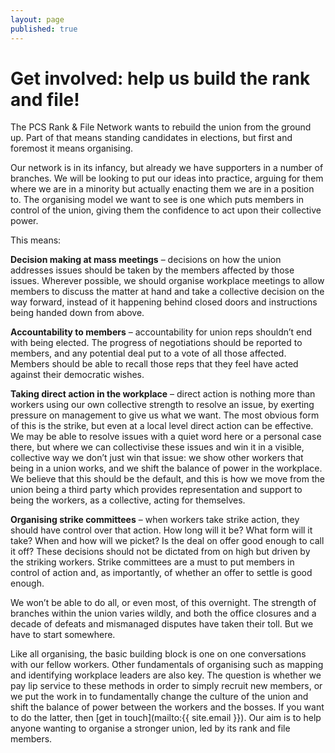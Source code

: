 ```yaml
---
layout: page
published: true
---
```

<h1 class="section-heading centered">Get involved: help us build the rank and file!</h1>

The PCS Rank & File Network wants to rebuild the union from the ground up. Part of that means standing candidates in elections, but first and foremost it means organising.

Our network is in its infancy, but already we have supporters in a number of branches. We will be looking to put our ideas into practice, arguing for them where we are in a minority but actually enacting them we are in a position to. The organising model we want to see is one which puts members in control of the union, giving them the confidence to act upon their collective power.

This means:

**Decision making at mass meetings** – decisions on how the union addresses issues should be taken by the members affected by those issues. Wherever possible, we should organise workplace meetings to allow members to discuss the matter at hand and take a collective decision on the way forward, instead of it happening behind closed doors and instructions being handed down from above.

**Accountability to members** – accountability for union reps shouldn’t end with being elected. The progress of negotiations should be reported to members, and any potential deal put to a vote of all those affected. Members should be able to recall those reps that they feel have acted against their democratic wishes.

**Taking direct action in the workplace** – direct action is nothing more than workers using our own collective strength to resolve an issue, by exerting pressure on management to give us what we want. The most obvious form of this is the strike, but even at a local level direct action can be effective. We may be able to resolve issues with a quiet word here or a personal case there, but where we can collectivise these issues and win it in a visible, collective way we don’t just win that issue: we show other workers that being in a union works, and we shift the balance of power in the workplace. We believe that this should be the default, and this is how we move from the union being a third party which provides representation and support to being the workers, as a collective, acting for themselves.

**Organising strike committees** – when workers take strike action, they should have control over that action. How long will it be? What form will it take? When and how will we picket? Is the deal on offer good enough to call it off? These decisions should not be dictated from on high but driven by the striking workers. Strike committees are a must to put members in control of action and, as importantly, of whether an offer to settle is good enough.

We won’t be able to do all, or even most, of this overnight. The strength of branches within the union varies wildly, and both the office closures and a decade of defeats and mismanaged disputes have taken their toll. But we have to start somewhere.

Like all organising, the basic building block is one on one conversations with our fellow workers. Other fundamentals of organising such as mapping and identifying workplace leaders are also key. The question is whether we pay lip service to these methods in order to simply recruit new members, or we put the work in to fundamentally change the culture of the union and shift the balance of power between the workers and the bosses.
If you want to do the latter, then [get in touch](mailto:{{ site.email }}). Our aim is to help anyone wanting to organise a stronger union, led by its rank and file members.
